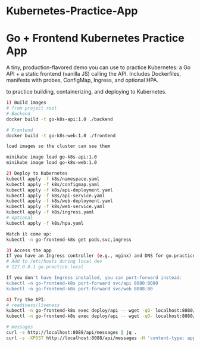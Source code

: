 # Kubernetes-Practice-App

# Go + Frontend Kubernetes Practice App
A tiny, production-flavored demo you can use to practice Kubernetes: a Go API + a static frontend (vanilla JS) calling the API. Includes Dockerfiles, manifests with probes, ConfigMap, Ingress, and optional HPA.

to practice building, containerizing, and deploying to Kubernetes.


```bash
1) Build images
# from project root
# Backend
docker build -t go-k8s-api:1.0 ./backend
```

```bash
# Frontend
docker build -t go-k8s-web:1.0 ./frontend

load images so the cluster can see them 

minikube image load go-k8s-api:1.0
minikube image load go-k8s-web:1.0
```

```bash
2) Deploy to Kubernetes
kubectl apply -f k8s/namespace.yaml
kubectl apply -f k8s/configmap.yaml
kubectl apply -f k8s/api-deployment.yaml
kubectl apply -f k8s/api-service.yaml
kubectl apply -f k8s/web-deployment.yaml
kubectl apply -f k8s/web-service.yaml
kubectl apply -f k8s/ingress.yaml
# optional
kubectl apply -f k8s/hpa.yaml

Watch it come up:
kubectl -n go-frontend-k8s get pods,svc,ingress
```

```bash
3) Access the app
If you have an Ingress controller (e.g., nginx) and DNS for go.practice.local:
# Add to /etc/hosts during local dev
# 127.0.0.1 go.practice.local

If you don't have Ingress installed, you can port-forward instead:
kubectl -n go-frontend-k8s port-forward svc/api 8080:8080
kubectl -n go-frontend-k8s port-forward svc/web 8088:80
```

```bash
4) Try the API:
# readiness/liveness
kubectl -n go-frontend-k8s exec deploy/api -- wget -qO- localhost:8080/ready || true
kubectl -n go-frontend-k8s exec deploy/api -- wget -qO- localhost:8080/live

# messages
curl -s http://localhost:8088/api/messages | jq .
curl -s -XPOST http://localhost:8088/api/messages -H 'content-type: application/json' -d '{"text":"hello"}' | jq .
```